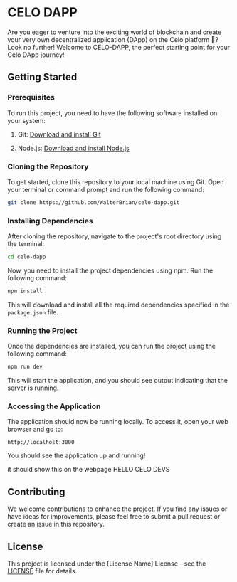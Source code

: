 # CELO DAPP

Are you eager to venture into the exciting world of blockchain and create your very own decentralized application (DApp) on the Celo platform 🚀? Look no further! Welcome to CELO-DAPP, the perfect starting point for your Celo DApp journey!

## Getting Started

### Prerequisites

To run this project, you need to have the following software installed on your system:

1. Git: [Download and install Git](https://git-scm.com/downloads)

2. Node.js: [Download and install Node.js](https://nodejs.org/download/release/v16.20.1/)



### Cloning the Repository

To get started, clone this repository to your local machine using Git. Open your terminal or command prompt and run the following command:

```bash
git clone https://github.com/WalterBrian/celo-dapp.git
```

### Installing Dependencies

After cloning the repository, navigate to the project's root directory using the terminal:

```bash
cd celo-dapp
```

Now, you need to install the project dependencies using npm. Run the following command:

```bash
npm install
```

This will download and install all the required dependencies specified in the `package.json` file.

### Running the Project

Once the dependencies are installed, you can run the project using the following command:

```bash
npm run dev
```

This will start the application, and you should see output indicating that the server is running.

### Accessing the Application

The application should now be running locally. To access it, open your web browser and go to:

```
http://localhost:3000
```

You should see the application up and running!

it should show this on the webpage HELLO CELO DEVS

## Contributing

We welcome contributions to enhance the project. If you find any issues or have ideas for improvements, please feel free to submit a pull request or create an issue in this repository.

## License

This project is licensed under the [License Name] License - see the [LICENSE](LICENSE) file for details.
